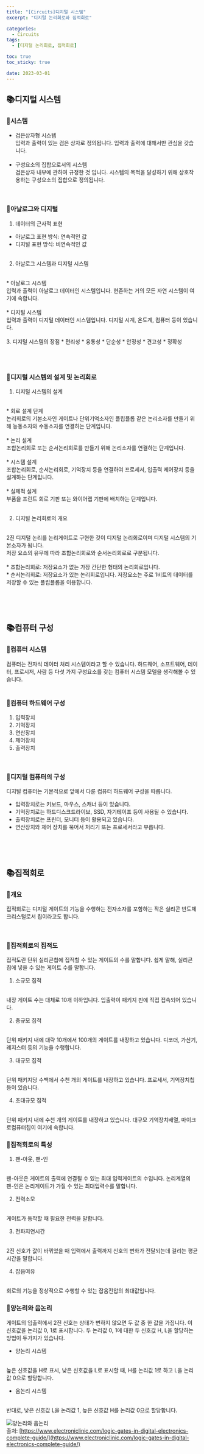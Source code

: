 ```yaml
---
title: "[Circuits]디지털 시스템"
excerpt: "디지털 논리회로와 집적회로"

categories:
  - Circuits
tags:
  - [디지털 논리회로, 집적회로]

toc: true
toc_sticky: true

date: 2023-03-01
---
```


## 📚디지털 시스템
### 📄시스템
* 검은상자형 시스템
  <br>
  입력과 출력이 있는 검은 상자로 정의됩니다. 입력과 출력에 대해서만 관심을 갖습니다.
  <br><br>
* 구성요소의 집합으로서의 시스템
  <br>
  검은상자 내부에 관하여 규정한 것 입니다. 시스템의 목적을 달성하기 위해 상호작용하는 구성요소의 집합으로 정의됩니다.

<br>

### 📄아날로그와 디지털
1. 데이터의 근사적 표현
  - 아날로그 표현 방식: 연속적인 값
  - 디지털  표현 방식: 비연속적인 값
<br><br>
2. 아날로그 시스템과 디지털 시스템
  <br>
  * 아날로그 시스템
  <br>
  입력과 출력이 아날로그 데이터인 시스템입니다. 현존하는 거의 모든 자연 시스템이 여기에 속합니다.
  <br><br>
  * 디지털 시스템
  <br>
  입력과 출력이 디지털 데이터인 시스템입니다. 디지털 시계, 온도계, 컴퓨터 등이 있습니다.
<br><br>
3. 디지털 시스템의 장점
  * 편리성
  * 융통성
  * 단순성
  * 안정성
  * 견고성
  * 정확성

<br><br>

### 📄디지털 시스템의 설계 및 논리회로
1. 디지털 시스템의 설계
  <br>
  * 회로 설계 단계
  <br>
  논리회로의 기본소자인 게이트나 단위기억소자인 플립플롭 같은 논리소자를 만들기 위해 능동소자와 수동소자를 연결하는 단계입니다.
  <br><br>
  * 논리 설계
  <br>
  조합논리회로 또는 순서논리회로를 만들기 위해 논리소자를 연결하는 단계입니다.
  <br><br>
  * 시스템 설계
  <br>
  조합논리회로, 순서논리회로, 기억장치 등을 연결하여 프로세서, 입출력 제어장치 등을 설계하는 단계입니다.
  <br><br>
  * 실제적 설계
  <br>
  부품을 프린트 회로 기판 또는 와이어랩 기판에 배치하는 단계입니다.
  <br><br>

  2. 디지털 논리회로의 개요
  <br>
  2진 디지털 논리를 논리게이트로 구현한 것이 디지털 논리회로이며 디지털 시스템의 기본소자가 됩니다. 
  <br>
  저장 요소의 유무에 따라 조합논리회로와 순서논리회로로 구분됩니다.
  <br><br>
  * 조합논리회로: 저장요소가 없는 가장 간단한 형태의 논리회로입니다.
    <br>
  * 순서논리회로: 저장요소가 있는 논리회로입니다. 저장요소는 주로 1비트의 데이터를 저장할 수 있는 플립플롭을 이용합니다.

<br><br><br>

## 📚컴퓨터 구성
### 📄컴퓨터 시스템
컴퓨터는 전자식 데이터 처리 시스템이라고 할 수 있습니다. 하드웨어, 소프트웨어, 데이터, 프로시저, 사람 등 다섯 가지 구성요소를 갖는 컴퓨터 시스템 모델을 생각해볼 수 있습니다.
<br><br>

### 📄컴퓨터 하드웨어 구성
1. 입력장치
2. 기억장치
3. 연산장치
4. 제어장치
5. 출력장치

<br>

### 📄디지털 컴퓨터의 구성
디지털 컴퓨터는 기본적으로 앞에서 다룬 컴퓨터 하드웨어 구성을 따릅니다.
* 입력장치로는 키보드, 마우스, 스캐너 등이 있습니다.
* 기억장치로는 하드디스크드라이브, SSD, 자기테이프 등이 사용될 수 있습니다.
* 출력장치로는 프린터, 모니터 등이 활용되고 있습니다.
* 연산장치와 제어 장치를 묶어서 처리기 또는 프로세서라고 부릅니다.

<br><br><br>

## 📚집적회로
### 📄개요
집적회로는 디지털 게이트의 기능을 수행하는 전자소자를 포함하는 작은 실리콘 반도체 크리스털로서 칩이라고도 합니다.

<br>

### 📄집적회로의 집적도
집적도란 단위 실리콘칩에 집적할 수 있는 게이트의 수를 말합니다. 쉽게 말해, 실리콘 칩에 넣을 수 있는 게이트 수를 말합니다.
<br>

1. 소규모 집적
<br>
내장 게이트 수는 대체로 10개 이하입니다. 입출력이 패키지 핀에 직접 접속되어 있습니다.
<br>

2. 중규모 집적
<br>
단위 패키지 내에 대략 10개에서 100개의 게이트를 내장하고 있습니다. 디코더, 가산기, 레지스터 등의 기능을 수행합니다.
<br>

3. 대규모 집적
<br>
단위 패키지당 수백에서 수천 개의 게이트를 내장하고 있습니다. 프로세서, 기억장치칩 등이 있습니다.
<br>

4. 초대규모 집적
<br>
단위 패키지 내에 수천 개의 게이트를 내장하고 있습니다. 대규모 기억장치배열, 마이크로컴퓨터칩이 여기에 속합니다.

<br>

### 📄집적회로의 특성
1. 팬-아웃, 팬-인
<br>
팬-아웃은 게이트의 출력에 연결될 수 있는 최대 입력게이트의 수입니다. 논리계열의 팬-인은 논리게이트가 가질 수 있는 최대입력수를 말합니다.
<br>

2. 전력소모
<br>
게이트가 동작할 때 필요한 전력을 말합니다.
<br>

3. 전파지연시간
<br>
2진 신호가 값이 바뀌었을 때 입력에서 출력까지 신호의 변화가 전달되는데 걸리는 평균시간을 말합니다.
<br>

4. 잡음여유
<br>
회로의 기능을 정상적으로 수행할 수 있는 잡음전압의 최대값입니다.

<br>

### 📄양논리와 음논리
게이트의 입출력에서 2진 신호는 상태가 변하지 않으면 두 값 중 한 값을 가집니다. 이 신호값을 논리값 0, 1로 표시합니다. 두 논리값 0, 1에 대한 두 신호값 H, L을 할당하는 방법이 두가지가 있습니다.
* 양논리 시스템
<br>
높은 신호값을 H로 표시, 낮은 신호값을 L로 표시할 때, H를 논리값 1로 하고 L을 논리값 0으로 할당합니다.
<br>

* 음논리 시스템
<br>
반대로, 낮은 신호값 L을 논리값 1, 높은 신호값 H를 논리값 0으로 할당합니다.
<br>


![양논리와 음논리](/assets/images/logicSystem.png)
<br>
출처: [https://www.electroniclinic.com/logic-gates-in-digital-electronics-complete-guide/](https://www.electroniclinic.com/logic-gates-in-digital-electronics-complete-guide/)
<br>